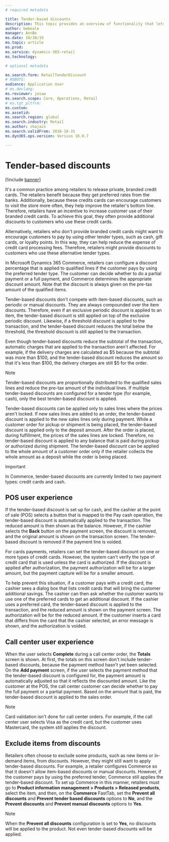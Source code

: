 ```yaml
---
# required metadata

title: Tender-based discounts
description: This topic provides an overview of functionality that lets retailers configure discounts for specific tender types.
author: bebeale
manager: AnnBe
ms.date: 10/30/19
ms.topic: article
ms.prod: 
ms.service: dynamics-365-retail
ms.technology: 

# optional metadata

ms.search.form: RetailTenderDiscount
# ROBOTS: 
audience: Application User
# ms.devlang: 
ms.reviewer: josaw
ms.search.scope: Core, Operations, Retail
# ms.tgt_pltfrm: 
ms.custom: 
ms.assetid: 
ms.search.region: global
ms.search.industry: Retail
ms.author: shajain
ms.search.validFrom: 2018-10-31
ms.dyn365.ops.version: Version 10.0.7

---
```


# Tender-based discounts

[!include [banner](includes/banner.md)]


It's a common practice among retailers to release private, branded credit cards. The retailers benefit because they get preferred rates from the banks. Additionally, because these credits cards can encourage customers to visit the store more often, they help improve the retailer's bottom line. Therefore, retailers have an incentive to increase customer use of their branded credit cards. To achieve this goal, they often provide additional discounts to customers who use these credit cards.

Alternatively, retailers who don't provide branded credit cards might want to encourage customers to pay by using other tender types, such as cash, gift cards, or loyalty points. In this way, they can help reduce the expense of credit card processing fees. Therefore, retailers might provide discounts to customers who use these alternative tender types.

In Microsoft Dynamics 365 Commerce, retailers can configure a discount percentage that is applied to qualified lines if the customer pays by using the preferred tender type. The customer can decide whether to do a partial payment or a full payment, and Commerce determines the appropriate discount amount. Note that the discount is always given on the pre-tax amount of the qualified items.

Tender-based discounts don't compete with item-based discounts, such as periodic or manual discounts. They are always compounded over the item discounts. Therefore, even if an exclusive periodic discount is applied to an item, the tender-based discount is still applied on top of the exclusive periodic discount. Likewise, if a threshold discount is applied to the transaction, and the tender-based discount reduces the total below the threshold, the threshold discount is still applied to the transaction.

Even though tender-based discounts reduce the subtotal of the transaction, automatic charges that are applied to the transaction aren't affected. For example, if the delivery charges are calculated as $5 because the subtotal was more than $100, and the tender-based discount reduces the amount so that it's less than $100, the delivery charges are still $5 for the order.


> [!NOTE]
> Tender-based discounts are proportionally distributed to the qualified sales lines and reduce the pre-tax amount of the individual lines. If multiple tender-based discounts are configured for a tender type (for example, cash), only the best tender-based discount is applied.

Tender-based discounts can be applied only to sales lines where the prices aren't locked. If new sales lines are added to an order, the tender-based discount is applied to the new sales lines only during payment. While a customer order for pickup or shipment is being placed, the tender-based discount is applied only to the deposit amount. After the order is placed, during fulfillment, the prices of the sales lines are locked. Therefore, no tender-based discount is applied to any balance that is paid during pickup or authorized during shipment. The tender-based discount can be applied to the whole amount of a customer order only if the retailer collects the whole amount as a deposit while the order is being placed.

> [!IMPORTANT]
> In Commerce, tender-based discounts are currently limited to two payment types: credit cards and cash.

## POS user experience

If the tender-based discount is set up for cash, and the cashier at the point of sale (POS) selects a button that is mapped to the Pay cash operation, the tender-based discount is automatically applied to the transaction. The reduced amount is then shown as the balance. However, if the cashier selects the **Back** button on the payment screen, the discount is removed, and the original amount is shown on the transaction screen. The tender-based discount is removed if the payment line is voided.

For cards payments, retailers can set the tender-based discount on one or more types of credit cards. However, the system can't verify the type of credit card that is used unless the card is authorized. If the discount is applied after authorization, the payment authorization will be for a larger amount, but the payment capture will be for a smaller amount.

To help prevent this situation, if a customer pays with a credit card, the cashier sees a dialog box that lists credit cards that will bring the customer additional savings. The cashier can then ask whether the customer wants to use one of the preferred cards to get an additional discount. If the cashier uses a preferred card, the tender-based discount is applied to the transaction, and the reduced amount is shown on the payment screen. The authorization will be for the reduced amount. If the customer inserts a card that differs from the card that the cashier selected, an error message is shown, and the authorization is voided.


## Call center user experience

When the user selects **Complete** during a call center order, the **Totals** screen is shown. At first, the totals on this screen don't include tender-based discounts, because the payment method hasn't yet been selected. On the **Add payment** screen, if the user selects the payment method that the tender-based discount is configured for, the payment amount is automatically adjusted so that it reflects the discounted amount. Like the customer at the POS, the call center customer can decide whether to pay the full payment or a partial payment. Based on the amount that is paid, the tender-based discount is applied to the sales order.

> [!NOTE]
> Card validation isn't done for call center orders. For example, if the call center user selects Visa as the credit card, but the customer uses Mastercard, the system still applies the discount.

## Exclude items from discounts

Retailers often choose to exclude some products, such as new items or in-demand items, from discounts. However, they might still want to apply tender-based discounts. For example, a retailer configures Commerce so that it doesn't allow item-based discounts or manual discounts. However, if the customer pays by using the preferred tender, Commerce still applies the tender-based discount. To set up Commerce in this manner, retailers must go to **Product information management > Products > Released products**, select the item, and then, on the **Commerce** FastTab, set the **Prevent all discounts** and **Prevent tender based discounts** options to **No**, and the **Prevent discounts** and **Prevent manual discounts** options to **Yes**.

> [!NOTE]
> When the **Prevent all discounts** configuration is set to **Yes**, no discounts will be applied to the product. Not even tender-based discounts will be applied.
